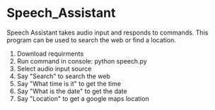 # Speech_Assistant

Speech Assistant takes audio input and responds to commands. This program can be used to search the web or find a location.

1. Download requirments
2. Run command in console: python speech.py
3. Select audio input source
4. Say "Search" to search the web
5. Say "What time is it" to get the time
6. Say "What is the date" to get the date
7. Say "Location" to get a google maps location

